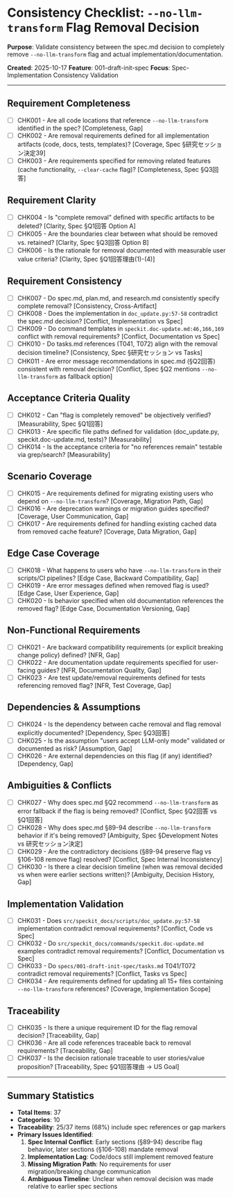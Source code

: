 # Consistency Checklist: `--no-llm-transform` Flag Removal Decision

**Purpose**: Validate consistency between the spec.md decision to completely remove `--no-llm-transform` flag and actual implementation/documentation.

**Created**: 2025-10-17
**Feature**: 001-draft-init-spec
**Focus**: Spec-Implementation Consistency Validation

---

## Requirement Completeness

- [ ] CHK001 - Are all code locations that reference `--no-llm-transform` identified in the spec? [Completeness, Gap]
- [ ] CHK002 - Are removal requirements defined for all implementation artifacts (code, docs, tests, templates)? [Coverage, Spec §研究セッション決定39]
- [ ] CHK003 - Are requirements specified for removing related features (cache functionality, `--clear-cache` flag)? [Completeness, Spec §Q3回答]

## Requirement Clarity

- [ ] CHK004 - Is "complete removal" defined with specific artifacts to be deleted? [Clarity, Spec §Q1回答 Option A]
- [ ] CHK005 - Are the boundaries clear between what should be removed vs. retained? [Clarity, Spec §Q3回答 Option B]
- [ ] CHK006 - Is the rationale for removal documented with measurable user value criteria? [Clarity, Spec §Q1回答理由(1)-(4)]

## Requirement Consistency

- [ ] CHK007 - Do spec.md, plan.md, and research.md consistently specify complete removal? [Consistency, Cross-Artifact]
- [ ] CHK008 - Does the implementation in `doc_update.py:57-58` contradict the spec.md decision? [Conflict, Implementation vs Spec]
- [ ] CHK009 - Do command templates in `speckit.doc-update.md:46,166,169` conflict with removal requirements? [Conflict, Documentation vs Spec]
- [ ] CHK010 - Do tasks.md references (T041, T072) align with the removal decision timeline? [Consistency, Spec §研究セッション vs Tasks]
- [ ] CHK011 - Are error message recommendations in spec.md (§Q2回答) consistent with removal decision? [Conflict, Spec §Q2 mentions `--no-llm-transform` as fallback option]

## Acceptance Criteria Quality

- [ ] CHK012 - Can "flag is completely removed" be objectively verified? [Measurability, Spec §Q1回答]
- [ ] CHK013 - Are specific file paths defined for validation (doc_update.py, speckit.doc-update.md, tests)? [Measurability]
- [ ] CHK014 - Is the acceptance criteria for "no references remain" testable via grep/search? [Measurability]

## Scenario Coverage

- [ ] CHK015 - Are requirements defined for migrating existing users who depend on `--no-llm-transform`? [Coverage, Migration Path, Gap]
- [ ] CHK016 - Are deprecation warnings or migration guides specified? [Coverage, User Communication, Gap]
- [ ] CHK017 - Are requirements defined for handling existing cached data from removed cache feature? [Coverage, Data Migration, Gap]

## Edge Case Coverage

- [ ] CHK018 - What happens to users who have `--no-llm-transform` in their scripts/CI pipelines? [Edge Case, Backward Compatibility, Gap]
- [ ] CHK019 - Are error messages defined when removed flag is used? [Edge Case, User Experience, Gap]
- [ ] CHK020 - Is behavior specified when old documentation references the removed flag? [Edge Case, Documentation Versioning, Gap]

## Non-Functional Requirements

- [ ] CHK021 - Are backward compatibility requirements (or explicit breaking change policy) defined? [NFR, Gap]
- [ ] CHK022 - Are documentation update requirements specified for user-facing guides? [NFR, Documentation Quality, Gap]
- [ ] CHK023 - Are test update/removal requirements defined for tests referencing removed flag? [NFR, Test Coverage, Gap]

## Dependencies & Assumptions

- [ ] CHK024 - Is the dependency between cache removal and flag removal explicitly documented? [Dependency, Spec §Q3回答]
- [ ] CHK025 - Is the assumption "users accept LLM-only mode" validated or documented as risk? [Assumption, Gap]
- [ ] CHK026 - Are external dependencies on this flag (if any) identified? [Dependency, Gap]

## Ambiguities & Conflicts

- [ ] CHK027 - Why does spec.md §Q2 recommend `--no-llm-transform` as error fallback if the flag is being removed? [Conflict, Spec §Q2回答 vs §Q1回答]
- [ ] CHK028 - Why does spec.md §89-94 describe `--no-llm-transform` behavior if it's being removed? [Ambiguity, Spec §Development Notes vs 研究セッション決定]
- [ ] CHK029 - Are the contradictory decisions (§89-94 preserve flag vs §106-108 remove flag) resolved? [Conflict, Spec Internal Inconsistency]
- [ ] CHK030 - Is there a clear decision timeline (when was removal decided vs when were earlier sections written)? [Ambiguity, Decision History, Gap]

## Implementation Validation

- [ ] CHK031 - Does `src/speckit_docs/scripts/doc_update.py:57-58` implementation contradict removal requirements? [Conflict, Code vs Spec]
- [ ] CHK032 - Do `src/speckit_docs/commands/speckit.doc-update.md` examples contradict removal requirements? [Conflict, Documentation vs Spec]
- [ ] CHK033 - Do `specs/001-draft-init-spec/tasks.md` T041/T072 contradict removal requirements? [Conflict, Tasks vs Spec]
- [ ] CHK034 - Are requirements defined for updating all 15+ files containing `--no-llm-transform` references? [Coverage, Implementation Scope]

## Traceability

- [ ] CHK035 - Is there a unique requirement ID for the flag removal decision? [Traceability, Gap]
- [ ] CHK036 - Are all code references traceable back to removal requirements? [Traceability, Gap]
- [ ] CHK037 - Is the decision rationale traceable to user stories/value proposition? [Traceability, Spec §Q1回答理由 → US Goal]

---

## Summary Statistics

- **Total Items**: 37
- **Categories**: 10
- **Traceability**: 25/37 items (68%) include spec references or gap markers
- **Primary Issues Identified**:
  1. **Spec Internal Conflict**: Early sections (§89-94) describe flag behavior, later sections (§106-108) mandate removal
  2. **Implementation Lag**: Code/docs still implement removed feature
  3. **Missing Migration Path**: No requirements for user migration/breaking change communication
  4. **Ambiguous Timeline**: Unclear when removal decision was made relative to earlier spec sections
